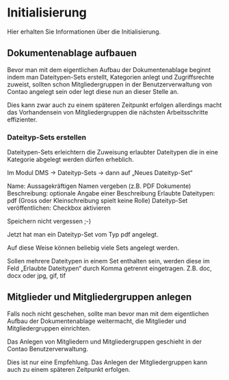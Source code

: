# Initialisierung

Hier erhalten Sie Informationen über die Initialisierung.

## Dokumentenablage aufbauen

Bevor man mit dem eigentlichen Aufbau der Dokumentenablage beginnt indem man Dateitypen-Sets erstellt, Kategorien anlegt und Zugriffsrechte zuweist, sollten schon Mitgliedergruppen in der Benutzerverwaltung von Contao angelegt sein oder legt diese nun an dieser Stelle an. 

Dies kann zwar auch zu einem späteren Zeitpunkt erfolgen allerdings macht das Vorhandensein von Mitgliedergruppen die nächsten Arbeitsschritte effizienter. 

### Dateityp-Sets erstellen
Dateitypen-Sets erleichtern die Zuweisung erlaubter Dateitypen die in eine Kategorie abgelegt werden dürfen erheblich.

Im Modul DMS → Dateityp-Sets → dann auf „Neues Dateityp-Set“

Name: Aussagekräftigen Namen vergeben (z.B. PDF Dokumente)
Beschreibung: optionale Angabe einer Beschreibung
Erlaubte Dateitypen: pdf (Gross oder Kleinschreibung spielt keine Rolle)
Dateityp-Set veröffentlichen: Checkbox aktivieren

Speichern nicht vergessen ;-)

Jetzt hat man ein Dateityp-Set vom Typ pdf angelegt.

Auf diese Weise können beliebig viele Sets angelegt werden.

Sollen mehrere Dateitypen in einem Set enthalten sein, werden diese im Feld „Erlaubte Dateitypen“ durch Komma getrennt eingetragen. Z.B. doc, docx oder jpg, gif, tif

## Mitglieder und Mitgliedergruppen anlegen
Falls noch nicht geschehen, sollte man bevor man mit dem eigentlichen Aufbau der Dokumentenablage weitermacht, die  Mitglieder und Mitgliedergruppen einrichten.

Das Anlegen von Mitgliedern und Mitgliedergruppen geschieht in der Contao Benutzerverwaltung.

Dies ist nur eine Empfehlung. Das Anlegen der Mitgliedergruppen kann auch zu einem späteren Zeitpunkt erfolgen. 